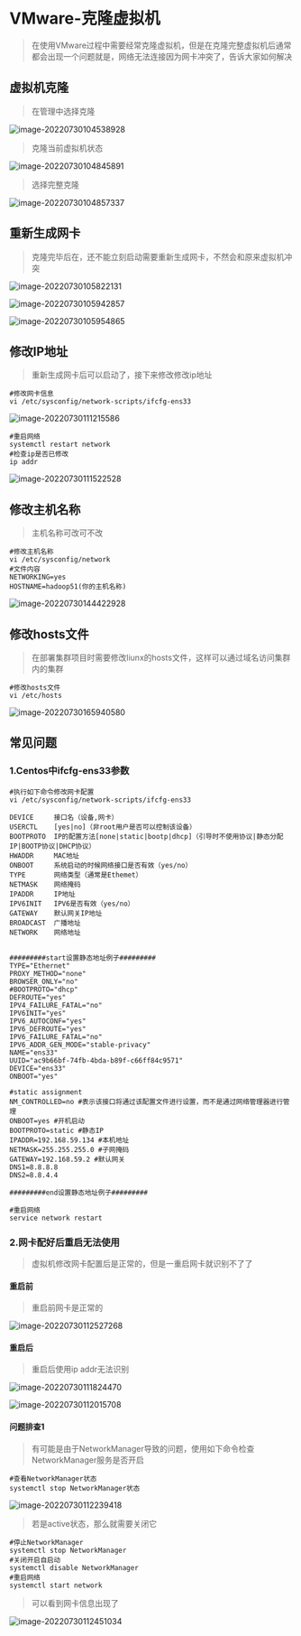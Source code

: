 # VMware-克隆虚拟机

> 在使用VMware过程中需要经常克隆虚拟机，但是在克隆完整虚拟机后通常都会出现一个问题就是，网络无法连接因为网卡冲突了，告诉大家如何解决

## 虚拟机克隆

> 在管理中选择克隆

![image-20220730104538928](./images/image-20220730104538928.png)

> 克隆当前虚拟机状态

![image-20220730104845891](./images/image-20220730104845891.png)

> 选择完整克隆

![image-20220730104857337](./images/image-20220730104857337.png)

## 重新生成网卡

>  克隆完毕后在，还不能立刻启动需要重新生成网卡，不然会和原来虚拟机冲突

![image-20220730105822131](./images/image-20220730105822131.png)

![image-20220730105942857](./images/image-20220730105942857.png)

![image-20220730105954865](./images/image-20220730105954865.png)

## 修改IP地址

> 重新生成网卡后可以启动了，接下来修改修改ip地址

~~~shell
#修改网卡信息
vi /etc/sysconfig/network-scripts/ifcfg-ens33
~~~

![image-20220730111215586](./images/image-20220730111215586.png)

~~~shell
#重启网络
systemctl restart network
#检查ip是否已修改
ip addr
~~~

![image-20220730111522528](./images/image-20220730111522528.png)

## 修改主机名称

> 主机名称可改可不改

~~~shell
#修改主机名称
vi /etc/sysconfig/network
#文件内容
NETWORKING=yes
HOSTNAME=hadoop51(你的主机名称)
~~~



![image-20220730144422928](./images/image-20220730144422928.png)

## 修改hosts文件

> 在部署集群项目时需要修改liunx的hosts文件，这样可以通过域名访问集群内的集群

~~~shell
#修改hosts文件
vi /etc/hosts
~~~

![image-20220730165940580](./images/image-20220730165940580.png)

## 常见问题

### 1.Centos中ifcfg-ens33参数

~~~shell
#执行如下命令修改网卡配置
vi /etc/sysconfig/network-scripts/ifcfg-ens33
~~~

~~~shell
DEVICE     接口名（设备,网卡）
USERCTL    [yes|no]（非root用户是否可以控制该设备）
BOOTPROTO  IP的配置方法[none|static|bootp|dhcp]（引导时不使用协议|静态分配IP|BOOTP协议|DHCP协议）
HWADDR     MAC地址   
ONBOOT     系统启动的时候网络接口是否有效（yes/no）   
TYPE       网络类型（通常是Ethemet）   
NETMASK    网络掩码   
IPADDR     IP地址   
IPV6INIT   IPV6是否有效（yes/no）   
GATEWAY    默认网关IP地址
BROADCAST  广播地址
NETWORK    网络地址
 
 
#########start设置静态地址例子#########
TYPE="Ethernet"
PROXY_METHOD="none"
BROWSER_ONLY="no"
#BOOTPROTO="dhcp"
DEFROUTE="yes"
IPV4_FAILURE_FATAL="no"
IPV6INIT="yes"
IPV6_AUTOCONF="yes"
IPV6_DEFROUTE="yes"
IPV6_FAILURE_FATAL="no"
IPV6_ADDR_GEN_MODE="stable-privacy"
NAME="ens33"
UUID="ac9b66bf-74fb-4bda-b89f-c66ff84c9571"
DEVICE="ens33"
ONBOOT="yes"
 
#static assignment
NM_CONTROLLED=no #表示该接口将通过该配置文件进行设置，而不是通过网络管理器进行管理
ONBOOT=yes #开机启动
BOOTPROTO=static #静态IP
IPADDR=192.168.59.134 #本机地址
NETMASK=255.255.255.0 #子网掩码
GATEWAY=192.168.59.2 #默认网关
DNS1=8.8.8.8
DNS2=8.8.4.4
 
#########end设置静态地址例子#########
~~~

~~~shell
#重启网络
service network restart
~~~

### 2.网卡配好后重启无法使用

> 虚拟机修改网卡配置后是正常的，但是一重启网卡就识别不了了

#### 重启前

> 重启前网卡是正常的

![image-20220730112527268](./images/image-20220730112527268.png)

#### 重启后

> 重启后使用ip addr无法识别

![image-20220730111824470](./images/image-20220730111824470.png)

![image-20220730112015708](./images/image-20220730112015708.png)

#### 问题排查1

> 有可能是由于NetworkManager导致的问题，使用如下命令检查NetworkManager服务是否开启

~~~shell
#查看NetworkManager状态
systemctl stop NetworkManager状态
~~~

![image-20220730112239418](./images/image-20220730112239418.png)

> 若是active状态，那么就需要关闭它

~~~shell
#停止NetworkManager
systemctl stop NetworkManager
#关闭开启自启动
systemctl disable NetworkManager
#重启网络
systemctl start network
~~~

> 可以看到网卡信息出现了

![image-20220730112451034](./images/image-20220730112451034.png)